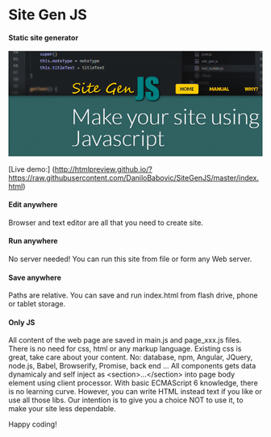 Site Gen JS
===========

#### Static site generator ####

![alt tag](https://raw.githubusercontent.com/DaniloBabovic/SiteGenJS/master/img/site_gen_shot.png)


[Live demo:] (http://htmlpreview.github.io/?https://raw.githubusercontent.com/DaniloBabovic/SiteGenJS/master/index.html)

#### Edit anywhere ####

Browser and text editor are all that you need to create site.

#### Run anywhere ####

No server needed!
You can run this site from file or form any Web server.

#### Save anywhere ####

Paths are relative.
You can save and run index.html from flash drive, phone or tablet storage.

#### Only JS ####

All content of the web page are saved in  main.js and  page_xxx.js files. There is no need for css, html or any markup language. Existing css is great, take care about your content.
No: database, npm, Angular, JQuery, node.js, Babel, Browserify, Promise, back end ... All components gets data dynamicaly and self inject as &lt;section&gt;...&lt;/section&gt; into page body element using client processor.
With basic ECMAScript 6 knowledge, there is no learning curve.
However, you can write HTML instead text if you like or use all those libs.
Our intention is to give you a choice NOT to use it, to make your site less dependable.



Happy coding!
